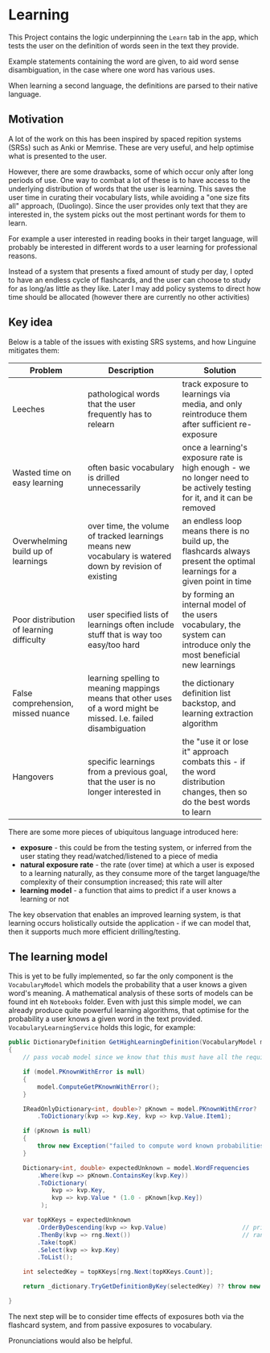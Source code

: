 # Learning 

This Project contains the logic underpinning the `Learn` tab in the app, which tests the user on the definition of words seen in the text they provide.

Example statements containing the word are given, to aid word sense disambiguation, in the case where one word has various uses.

When learning a second language, the definitions are parsed to their native language.

## Motivation

A lot of the work on this has been inspired by spaced repition systems (SRSs) such as Anki or Memrise. These are very useful, and help optimise what is presented to the user.

However, there are some drawbacks, some of which occur only after long periods of use. One way to combat a lot of these is to have access to the underlying distribution of words that the user is learning.
This saves the user time in curating their vocabulary lists, while avoiding a "one size fits all" approach, (Duolingo). Since the user provides only text that they are interested in, the system picks out the most pertinant words for them to learn.

For example a user interested in reading books in their target language, will probably be interested in different words to a user learning for professional reasons.

Instead of a system that presents a fixed amount of study per day, I opted to have an endless cycle of flashcards, and the user can choose to study for as long/as little as they like. 
Later I may add policy systems to direct how time should be allocated (however there are currently no other activities)

## Key idea

Below is a table of the issues with existing SRS systems, and how Linguine mitigates them:


| Problem                                  | Description                                                                                                        | Solution                                                                                                                                                  |
| ---------------------------------------- | ------------------------------------------------------------------------------------------------------------------ | --------------------------------------------------------------------------------------------------------------------------------------------------------- |
| Leeches                                  | pathological words that the user frequently has to relearn                                                         | track exposure to learnings via media, and only reintroduce them after sufficient re-exposure                                                             |
| Wasted time on easy learning             | often basic vocabulary is drilled unnecessarily                                                                    | once a learning's exposure rate is high enough - we no longer need to be actively testing for it, and it can be removed                                   |
| Overwhelming build up of learnings       | over time, the volume of tracked learnings means new vocabulary is watered down by revision of existing            | an endless loop means there is no build up, the flashcards always present the optimal learnings for a given point in time |
| Poor distribution of learning difficulty | user specified lists of learnings often include stuff that is way too easy/too hard                                | by forming an internal model of the users vocabulary, the system can introduce only the most beneficial new learnings                                     |
| False comprehension, missed nuance       | learning spelling to meaning mappings means that other uses of a word might be missed. I.e. failed disambiguation  | the dictionary definition list backstop, and learning extraction algorithm                                                                                |
| Hangovers                                | specific learnings from a previous goal, that the user is no longer interested in                                  | the "use it or lose it" approach combats this - if the word distribution changes, then so do the best words to learn                                                                                                            |

There are some more pieces of ubiquitous language introduced here:
* **exposure** - this could be from the testing system, or inferred from the user stating they read/watched/listened to a piece of  media
* **natural exposure rate** - the rate (over time) at which a user is exposed to a learning naturally, as they consume more of the target language/the complexity of their consumption increased; this rate will alter
* **learning model** - a function that aims to predict if a user knows a learning or not

The key observation that enables an improved learning system, is that learning occurs holistically outside the application - if we can model that, then it supports much more efficient drilling/testing.

## The learning model

This is yet to be fully implemented, so far the only component is the `VocabularyModel` which models the probability that a user knows a given word's meaning. A mathematical analysis of these sorts of models can be found int eh `Notebooks` folder.
Even with just this simple model, we can already produce quite powerful learning algorithms, that optimise for the probability a user knows a given word in the text provided. `VocabularyLearningService` holds this logic, for example:

```C#
public DictionaryDefinition GetHighLearningDefinition(VocabularyModel model, int topK = 5)
{
    // pass vocab model since we know that this must have all the required data

    if (model.PKnownWithError is null)
    {
        model.ComputeGetPKnownWithError();
    }

    IReadOnlyDictionary<int, double>? pKnown = model.PKnownWithError?
        .ToDictionary(kvp => kvp.Key, kvp => kvp.Value.Item1);

    if (pKnown is null)
    {
        throw new Exception("failed to compute word known probabilities");
    }

    Dictionary<int, double> expectedUnknown = model.WordFrequencies
        .Where(kvp => pKnown.ContainsKey(kvp.Key))
        .ToDictionary(
            kvp => kvp.Key,
            kvp => kvp.Value * (1.0 - pKnown[kvp.Key])
         );

    var topKKeys = expectedUnknown
        .OrderByDescending(kvp => kvp.Value)                     // primary sort by value
        .ThenBy(kvp => rng.Next())                               // randomize within ties
        .Take(topK)
        .Select(kvp => kvp.Key)
        .ToList();

    int selectedKey = topKKeys[rng.Next(topKKeys.Count)];

    return _dictionary.TryGetDefinitionByKey(selectedKey) ?? throw new Exception();

}
```

The next step will be to consider time effects of exposures both via the flashcard system, and from passive exposures to vocabulary.

Pronunciations would also be helpful.
